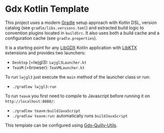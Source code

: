 # Gdx Kotlin Template

This project uses a modern [Gradle](https://gradle.org/) setup approach with Kotlin DSL,
version catalog (see `gradle/libs.versions.toml`) and extracted build logic
to convention plugins located in `buildSrc`.
It also uses both a build cache and a configuration cache (see `gradle.properties`).

It is a starting point for any [LibGDX](https://github.com/libgdx/libgdx) Kotlin application
with [LibKTX](https://github.com/libktx/ktx) extensions and provides two launchers:

- `Desktop` (=lwjgl3): `Lwjgl3Launcher.kt`
- `TeaVM` (=browser): `TeaVMLauncher.kt`

To run `lwjgl3` just execute the `main` method of the launcher class or run:

- `./gradlew lwjgl3:run`

To run `teavm` you first need to compile to Javascript before running it on `http://localhost:8080/`:

- `./gradlew teavm:buildJavaScript`
- `./gradlew teavm:run`: automatically runs `buildJavaScript`

This template can be configured
using [Gdx-Quilly-Utils](https://quillraven.github.io/gdx-quilly-utils/gradle-kotlin-template).
